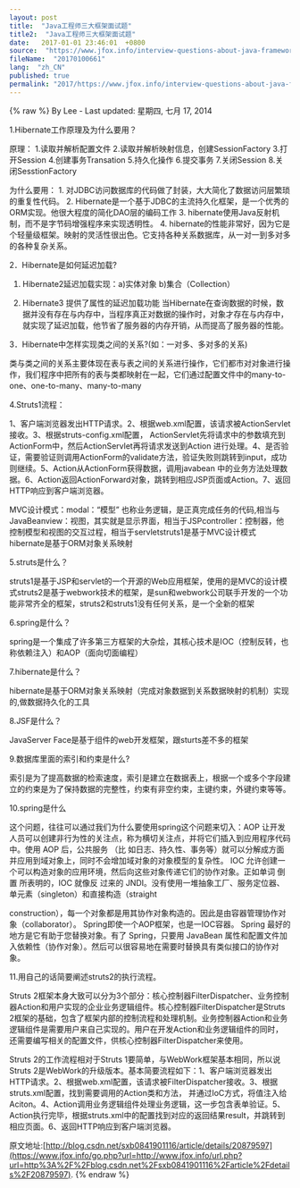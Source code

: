 ```yaml
---
layout: post
title:  "Java工程师三大框架面试题"
title2:  "Java工程师三大框架面试题"
date:   2017-01-01 23:46:01  +0800
source:  "https://www.jfox.info/interview-questions-about-java-framework-spring-hibernate-struts.html"
fileName:  "20170100661"
lang:  "zh_CN"
published: true
permalink: "2017/https://www.jfox.info/interview-questions-about-java-framework-spring-hibernate-struts.html"
---
```

{% raw %}
By Lee - Last updated: 星期四, 七月 17, 2014

1.Hibernate工作原理及为什么要用？

原理： 1.读取并解析配置文件 2.读取并解析映射信息，创建SessionFactory 3.打开Session 4.创建事务Transation 5.持久化操作 6.提交事务 7.关闭Session 8.关闭SesstionFactory 

为什么要用： 1. 对JDBC访问数据库的代码做了封装，大大简化了数据访问层繁琐的重复性代码。 2. Hibernate是一个基于JDBC的主流持久化框架，是一个优秀的ORM实现。他很大程度的简化DAO层的编码工作 3. hibernate使用Java反射机制，而不是字节码增强程序来实现透明性。 4. hibernate的性能非常好，因为它是个轻量级框架。映射的灵活性很出色。它支持各种关系数据库，从一对一到多对多的各种复杂关系。 

2．Hibernate是如何延迟加载? 

1. Hibernate2延迟加载实现：a)实体对象 b)集合（Collection） 

2. Hibernate3 提供了属性的延迟加载功能 当Hibernate在查询数据的时候，数据并没有存在与内存中，当程序真正对数据的操作时，对象才存在与内存中，就实现了延迟加载，他节省了服务器的内存开销，从而提高了服务器的性能。  

3．Hibernate中怎样实现类之间的关系?(如：一对多、多对多的关系) 

类与类之间的关系主要体现在表与表之间的关系进行操作，它们都市对对象进行操作，我们程序中把所有的表与类都映射在一起，它们通过配置文件中的many-to-one、one-to-many、many-to-many 

4.Struts1流程：

1、客户端浏览器发出HTTP请求。2、根据web.xml配置，该请求被ActionServlet接收。3、根据struts-config.xml配置， ActionServlet先将请求中的参数填充到ActionForm中，然后ActionServlet再将请求发送到Action 进行处理。4、是否验证，需要验证则调用ActionForm的validate方法，验证失败则跳转到input，成功则继续。5、Action从ActionForm获得数据，调用javabean 中的业务方法处理数据。6、Action返回ActionForward对象，跳转到相应JSP页面或Action。7、返回HTTP响应到客户端浏览器。

MVC设计模式：modal：“模型” 也称业务逻辑，是正真完成任务的代码,相当与JavaBeanview：视图，其实就是显示界面，相当于JSPcontroller：控制器，他控制模型和视图的交互过程，相当于servletstruts1是基于MVC设计模式hibernate是基于ORM对象关系映射 

5.struts是什么？

struts1是基于JSP和servlet的一个开源的Web应用框架，使用的是MVC的设计模式struts2是基于webwork技术的框架，是sun和webwork公司联手开发的一个功能非常齐全的框架，struts2和struts1没有任何关系，是一个全新的框架 

6.spring是什么？

spring是一个集成了许多第三方框架的大杂烩，其核心技术是IOC（控制反转，也称依赖注入）和AOP（面向切面编程） 

7.hibernate是什么？

hibernate是基于ORM对象关系映射（完成对象数据到关系数据映射的机制）实现的,做数据持久化的工具 

8.JSF是什么？

JavaServer Face是基于组件的web开发框架，跟sturts差不多的框架 

9.数据库里面的索引和约束是什么?

索引是为了提高数据的检索速度，索引是建立在数据表上，根据一个或多个字段建立的约束是为了保持数据的完整性，约束有非空约束，主键约束，外键约束等等。

10.spring是什么

这个问题，往往可以通过我们为什么要使用spring这个问题来切入：AOP 让开发人员可以创建非行为性的关注点，称为横切关注点，并将它们插入到应用程序代码中。使用 AOP 后，公共服务 （比 如日志、持久性、事务等）就可以分解成方面并应用到域对象上，同时不会增加域对象的对象模型的复杂性。 IOC 允许创建一个可以构造对象的应用环境，然后向这些对象传递它们的协作对象。正如单词 倒置 所表明的，IOC 就像反 过来的 JNDI。没有使用一堆抽象工厂、服务定位器、单元素（singleton）和直接构造（straight

construction），每一个对象都是用其协作对象构造的。因此是由容器管理协作对象（collaborator）。 Spring即使一个AOP框架，也是一IOC容器。 Spring 最好的地方是它有助于您替换对象。有了 Spring，只要用 JavaBean 属性和配置文件加入依赖性（协作对象）。然后可以很容易地在需要时替换具有类似接口的协作对象。 

11.用自己的话简要阐述struts2的执行流程。

Struts 2框架本身大致可以分为3个部分：核心控制器FilterDispatcher、业务控制器Action和用户实现的企业业务逻辑组件。核心控制器FilterDispatcher是Struts 2框架的基础，包含了框架内部的控制流程和处理机制。业务控制器Action和业务逻辑组件是需要用户来自己实现的。用户在开发Action和业务逻辑组件的同时，还需要编写相关的配置文件，供核心控制器FilterDispatcher来使用。 

Struts 2的工作流程相对于Struts 1要简单，与WebWork框架基本相同，所以说Struts 2是WebWork的升级版本。基本简要流程如下：1、客户端浏览器发出HTTP请求。2、根据web.xml配置，该请求被FilterDispatcher接收。3、根据struts.xml配置，找到需要调用的Action类和方法， 并通过IoC方式，将值注入给Aciton。4、Action调用业务逻辑组件处理业务逻辑，这一步包含表单验证。5、Action执行完毕，根据struts.xml中的配置找到对应的返回结果result，并跳转到相应页面。6、返回HTTP响应到客户端浏览器。 

原文地址:[http://blog.csdn.net/sxb0841901116/article/details/20879597](https://www.jfox.info/go.php?url=http://www.jfox.info/url.php?url=http%3A%2F%2Fblog.csdn.net%2Fsxb0841901116%2Farticle%2Fdetails%2F20879597).
{% endraw %}
